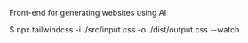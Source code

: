 Front-end for generating websites using AI  

$ npx tailwindcss -i ./src/input.css -o ./dist/output.css --watch  